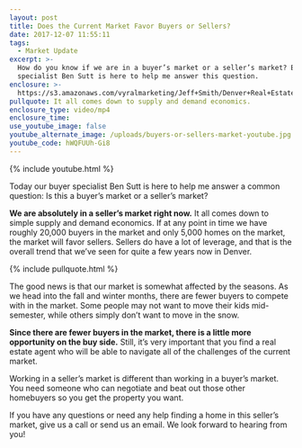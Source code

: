 ```yaml
---
layout: post
title: Does the Current Market Favor Buyers or Sellers?
date: 2017-12-07 11:55:11
tags:
  - Market Update
excerpt: >-
  How do you know if we are in a buyer’s market or a seller’s market? Buyer
  specialist Ben Sutt is here to help me answer this question.
enclosure: >-
  https://s3.amazonaws.com/vyralmarketing/Jeff+Smith/Denver+Real+Estate+Agent-+Does+the+Current+Market+Favor+Buyers+or+Sellers%253F.mp4
pullquote: It all comes down to supply and demand economics.
enclosure_type: video/mp4
enclosure_time:
use_youtube_image: false
youtube_alternate_image: /uploads/buyers-or-sellers-market-youtube.jpg
youtube_code: hWQFUUh-Gi8
---
```



{% include youtube.html %}

Today our buyer specialist Ben Sutt is here to help me answer a common question: Is this a buyer’s market or a seller’s market?

**We are absolutely in a seller’s market right now.** It all comes down to simple supply and demand economics. If at any point in time we have roughly 20,000 buyers in the market and only 5,000 homes on the market, the market will favor sellers. Sellers do have a lot of leverage, and that is the overall trend that we’ve seen for quite a few years now in Denver.

{% include pullquote.html %}

The good news is that our market is somewhat affected by the seasons. As we head into the fall and winter months, there are fewer buyers to compete with in the market. Some people may not want to move their kids mid-semester, while others simply don’t want to move in the snow.

**Since there are fewer buyers in the market, there is a little more opportunity on the buy side.** Still, it’s very important that you find a real estate agent who will be able to navigate all of the challenges of the current market.

Working in a seller’s market is different than working in a buyer’s market. You need someone who can negotiate and beat out those other homebuyers so you get the property you want.

If you have any questions or need any help finding a home in this seller’s market, give us a call or send us an email. We look forward to hearing from you!